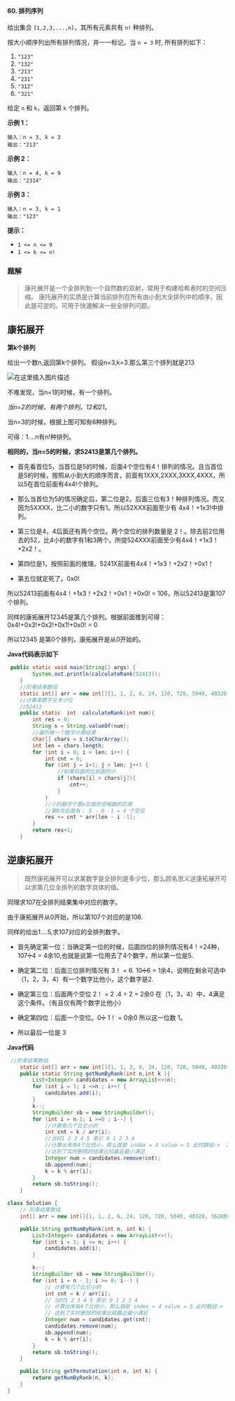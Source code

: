#### 60. 排列序列

给出集合 `[1,2,3,...,n]`，其所有元素共有 `n!` 种排列。

按大小顺序列出所有排列情况，并一一标记，当 `n = 3` 时, 所有排列如下：

1. `"123"`
2. `"132"`
3. `"213"`
4. `"231"`
5. `"312"`
6. `"321"`

给定 `n` 和 `k`，返回第 `k` 个排列。

**示例 1：**

```shell
输入：n = 3, k = 3
输出："213"
```

**示例 2：**

```shell
输入：n = 4, k = 9
输出："2314"
```

**示例 3：**

```shell
输入：n = 3, k = 1
输出："123"
```

**提示：**

- `1 <= n <= 9`
- `1 <= k <= n!`

### 题解

> 康托展开是一个全排列到一个自然数的双射，常用于构建哈希表时的空间压缩。 康托展开的实质是计算当前排列在所有由小到大全排列中的顺序，因此是可逆的。可用于快速解决一些全排列问题。
>

## 康拓展开

**第k个排列**

给出一个数n,返回第k个排列。
假设n=3,k=3.那么第三个排列就是213

![在这里插入图片描述](http://gitlab.wsh-study.com/xp-study/LeeteCode/blob/master/回溯算法/images/排列序列/1.jpg)

不难发现，当n=1的时候，有一个排列。

*当n=2的时候，有两个排列。12和21*。

当n=3的时候，根据上图可知有6种排列。

可得：1....n有n!种排列。

**相同的，当n=5的时候，求52413是第几个排列。**

* 首先看首位5，当首位是5的时候，后面4个空位有4！排列的情况。且当首位是5的时候，按照从小到大的顺序而言，前面有1XXX,2XXX,3XXX,4XXX，所以5在首位前面有4x4!个排列。

- 那么当首位为5的情况确定后，第二位是2。后面三位有3！种排列情况。而又因为5XXXX，比二小的数字只有1。所以52XXX前面至少有 4x4！+1x3!中排列。
- 第三位是4，4后面还有两个空位。两个空位的排列数量是 2！。除去前2位用去的52，比4小的数字有1和3两个。所提524XXX前面至少有4x4！+1x3！+2x2！。

- 第四位是1，按照前面的推理。5241X前面有4x4！+1x3！+2x2！+0x1！

* 第五位就定死了。0x0!

所以52413前面有4x4！+1x3！+2x2！+0x1！+0x0! = 106，所以52413是第107个排列。

同样的康拓展开12345是第几个排列。根据前面推到可得：0x4!+0x3!+0x2!+0x1!+0x0! = 0

所以12345 是第0个排列，康拓展开是从0开始的。

**Java代码表示如下**

```java
 public static void main(String[] args) {
        System.out.println(calculateRank(52413));
    }
    //阶乘结果数组
    static int[] arr = new int[]{1, 1, 2, 6, 24, 120, 720, 5040, 40320, 362880};
    //计算某数字在多少位
    //52413
    public static  int  calculateRank(int num){
        int res = 0;
        String s = String.valueOf(num);
        //遍历每一个数字计算结果
        char[] chars = s.toCharArray();
        int len = chars.length;
        for (int i = 0; i < len; i++) {
            int cnt = 0;
            for (int j = i+1; j < len; j++) {
                //如果后面的比前面的小
                if (chars[i] > chars[j]){
                    cnt++;
                }
            }
            //小的数字个数x后面的空格数的阶乘
            //第0位后面有： 5 - 0 -1 = 4 个空位
            res += cnt * arr[len - i -1];
        }
        return res+1;
    }
```

## 逆康拓展开

> 既然康拓展开可以求某数字是全排列是多少位，那么顾名思义逆康拓展开可以求第几位全排列的数字具体的值。

同理求107在全排列结果集中对应的数字。

由于康拓展开从0开始，所以第107个对应的是106.

同样的给出1....5,求107对应的全排列数字。

- 首先确定第一位：当确定第一位的时候，后面四位的排列情况有4！=24种，107➗4 = 4余10,也就是说第一位用去了4个数字，所以第一位是5.

- 确定第二位：后面三位排列情况有 3！ = 6. 10➗6 = 1余4，说明在剩余可选中（1，2，3，4）有一个数字比他小，这个数字是2.

- 确定第三位：后面两个空位 2！ = 2 .4 ÷ 2 = 2余0 在（1，3，4）中，4满足这个条件。（有且仅有两个数字比他小）

* 确定第四位：后面一个空位。0➗ 1！ = 0余0 所以这一位数 1。

* 所以最后一位是 3

**Java代码**

```java
 //阶乘结果数组
    static int[] arr = new int[]{1, 1, 2, 6, 24, 120, 720, 5040, 40320, 362880};
    public static String getNumByRank(int n,int k ){
        List<Integer> candidates = new ArrayList<>(n);
        for (int i = 1; i <=n ; i++) {
            candidates.add(i);
        }
        k--;
        StringBuilder sb = new StringBuilder();
        for (int i = n-1; i >=0 ; i--) {
            //计算有几个比它小的
            int cnt = k / arr[i];
            //当时1 2 3 4 5 索引 0 1 2 3 4
            //计算出来有4个比他小，那么就是 index = 4 value = 5 此时数组->  1 2 3 4
            //达到了实时删除的结果比较最近最小满足
            Integer num = candidates.remove(cnt);
            sb.append(num);
            k = k % arr[i];
        }
        return sb.toString();
    }
```

```java
class Solution {
    // 阶乘结果数组
    int[] arr = new int[]{1, 1, 2, 6, 24, 120, 720, 5040, 40320, 362880};

    public String getNumByRank(int n, int k) {
        List<Integer> candidates = new ArrayList<>();
        for (int i = 1; i <= n; i++) {
            candidates.add(i);
        }

        k--;
        StringBuilder sb = new StringBuilder();
        for (int i = n - 1; i >= 0; i--) {
            // 计算有几个比它小的
            int cnt = k / arr[i];
            // 当时1 2 3 4 5 索引 0 1 2 3 4
            // 计算出来有4个比他小，那么就是 index = 4 value = 5 此时数组->  1 2 3 4
            // 达到了实时删除的结果比较最近最小满足
            Integer num = candidates.get(cnt);
            candidates.remove(num);
            sb.append(num);
            k = k % arr[i];
        }
        return sb.toString();
    }

    public String getPermutation(int n, int k) {
        return getNumByRank(n, k);
    }
}
```

